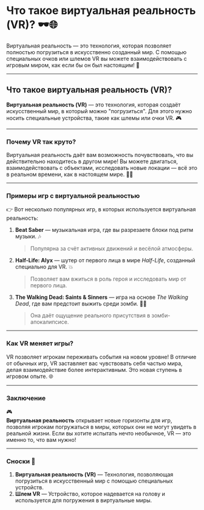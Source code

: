 # **Что такое виртуальная реальность (VR)?** 🕶️🌐

Виртуальная реальность — это технология, которая позволяет полностью погрузиться в искусственно созданный мир. С помощью специальных очков или шлемов VR вы можете взаимодействовать с игровым миром, как если бы он был настоящим! 🌟

---

## Что такое виртуальная реальность (VR)?  
**Виртуальная реальность (VR)** — это технология, которая создаёт искусственный мир, в который можно "погрузиться". Для этого нужно носить специальные устройства, такие как шлемы или очки VR. 🎮

---

### Почему VR так круто?  
Виртуальная реальность даёт вам возможность почувствовать, что вы действительно находитесь в другом мире! Вы можете двигаться, взаимодействовать с объектами, исследовать новые локации — всё это в реальном времени, как в настоящем мире. 🏃‍♂️

---

### Примеры игр с виртуальной реальностью  
👉 Вот несколько популярных игр, в которых используется виртуальная реальность:

1. **Beat Saber** — музыкальная игра, где вы разрезаете блоки под ритм музыки. 🎶  
   > Популярна за счёт активных движений и весёлой атмосферы.

2. **Half-Life: Alyx** — шутер от первого лица в мире *Half-Life*, созданный специально для VR. 💥  
   > Позволяет вам вжиться в роль героя и исследовать мир от первого лица.

3. **The Walking Dead: Saints & Sinners** — игра на основе *The Walking Dead*, где вам предстоит выжить среди зомби. 🧟‍♂️  
   > Она даёт ощущение реального присутствия в зомби-апокалипсисе.

---

### Как VR меняет игры?  
VR позволяет игрокам переживать события на новом уровне! В отличие от обычных игр, VR заставляет вас чувствовать себя частью мира, делая взаимодействие более интерактивным. Это новая ступень в игровом опыте. 🌐

---

### Заключение  
🎮  
**Виртуальная реальность** открывает новые горизонты для игр, позволяя игрокам погружаться в миры, которых они не могут увидеть в реальной жизни. Если вы хотите испытать нечто необычное, VR — это именно то, что вам нужно!

---

### Сноски 📄  
1. **Виртуальная реальность (VR)** — Технология, позволяющая погрузиться в искусственный мир с помощью специальных устройств.
2. **Шлем VR** — Устройство, которое надевается на голову и используется для погружения в виртуальные миры.
